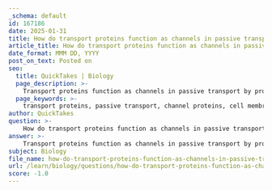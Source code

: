 ```yaml
---
_schema: default
id: 167186
date: 2025-01-31
title: How do transport proteins function as channels in passive transport?
article_title: How do transport proteins function as channels in passive transport?
date_format: MMM DD, YYYY
post_on_text: Posted on
seo:
  title: QuickTakes | Biology
  page_description: >-
    Transport proteins function as channels in passive transport by providing selective pathways for ions and polar molecules to cross the cell membrane without energy, crucial for maintaining cellular function and homeostasis.
  page_keywords: >-
    transport proteins, passive transport, channel proteins, cell membrane, gated channels, non-gated channels, concentration gradient, selective permeability, cellular homeostasis, physiological processes
author: QuickTakes
question: >-
    How do transport proteins function as channels in passive transport?
answer: >-
    Transport proteins function as channels in passive transport by providing specific pathways through the cell membrane that allow ions and polar molecules to move across without the expenditure of energy. Here’s a detailed explanation of how this process works:\n\n### Channel Proteins in Passive Transport\n\n1. **Structure and Function**:\n   - Channel proteins are integral membrane proteins that create hydrophilic (water-attracting) pathways through the lipid bilayer of the cell membrane. This structure is essential because the lipid bilayer is impermeable to most ions and polar molecules due to their charge and polarity.\n   - These channels can be classified as either **gated** or **non-gated**:\n     - **Gated Channels**: These channels open or close in response to specific stimuli, such as changes in voltage across the membrane or the binding of a ligand (a signaling molecule). This allows for regulated transport of substances.\n     - **Non-Gated Channels**: These channels are always open, allowing continuous flow of specific ions or molecules, such as aquaporins, which facilitate the transport of water.\n\n2. **Mechanism of Transport**:\n   - Passive transport through channel proteins occurs along the concentration gradient, meaning substances move from areas of higher concentration to areas of lower concentration. This process does not require energy (ATP) because it relies on the natural tendency of molecules to diffuse.\n   - For example, when a channel protein opens, ions such as Na⁺ or K⁺ can flow through the channel, driven by their concentration gradients. This movement helps maintain essential cellular functions, such as electrical signaling in neurons.\n\n3. **Selectivity**:\n   - Channel proteins are selective for specific ions or molecules, which is crucial for cellular homeostasis. The selectivity is determined by the size and charge of the channel, ensuring that only certain substances can pass through while others are excluded.\n\n4. **Role in Cellular Function**:\n   - The function of channel proteins in passive transport is vital for various physiological processes, including nerve impulse transmission, muscle contraction, and the regulation of cell volume. By allowing specific ions to enter or exit the cell, these proteins help maintain the electrochemical gradients necessary for these processes.\n\n### Summary\n\nIn summary, transport proteins that function as channels in passive transport are integral to the movement of ions and polar molecules across the cell membrane. They provide selective, energy-free pathways that facilitate the diffusion of substances down their concentration gradients, playing a critical role in maintaining cellular homeostasis and supporting various biological functions.
subject: Biology
file_name: how-do-transport-proteins-function-as-channels-in-passive-transport.md
url: /learn/biology/questions/how-do-transport-proteins-function-as-channels-in-passive-transport
score: -1.0
---
```


&nbsp;